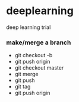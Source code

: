# deeplearning
deep learning trial


### make/merge a branch

* git checkout -b <branch name>
* git push origin <branch name>
* git checkout master
* git merge <branch name>
* git push
* git tag <version>
* git push origin <version>

